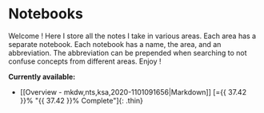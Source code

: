 # Notebooks

Welcome ! Here I store all the notes I take in various areas. Each area has a separate notebook. Each notebook has a name, the area, and  an abbreviation. The abbreviation can be prepended when searching to not confuse concepts from different areas. Enjoy !

**Currently available:**

- [[Overview - mkdw,nts,ksa,2020-1101091656|Markdown]]
[={{ 37.42 }}% "{{ 37.42 }}% Complete"]{: .thin}
